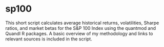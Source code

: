 # sp100

This short script calculates average historical returns, volatilities, Sharpe ratios, and market betas for the S&P 100 Index using the quantmod and Quandl R packages. A basic overview of my methodology and links to relevant sources is included in the script. 
